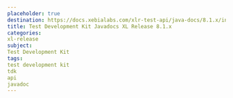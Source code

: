 ```yaml
---
placeholder: true
destination: https://docs.xebialabs.com/xlr-test-api/java-docs/8.1.x/index.html
title: Test Development Kit Javadocs XL Release 8.1.x
categories:
xl-release
subject:
Test Development Kit
tags:
test development kit
tdk
api
javadoc
---
```

